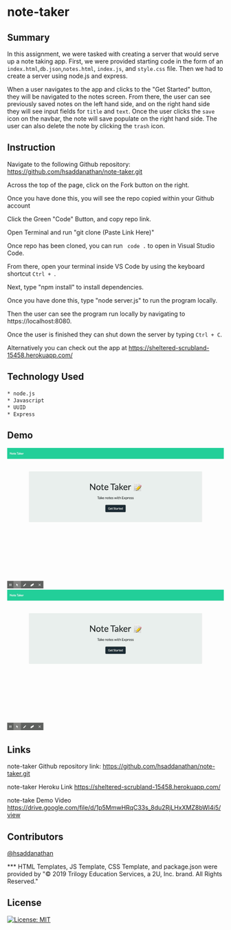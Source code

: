 # note-taker


## Summary
In this assignment, we were tasked with creating a server that would serve up a note taking app. First, we were provided starting code in the form of an `index.html`,`db.json`,`notes.html`, `index.js`, and `style.css` file. Then we had to create a server using node.js and express. 

When a user navigates to the app and clicks to the "Get Started" button, they will be navigated to the notes screen. From there, the user can see previously saved notes on the left hand side, and on the right hand side they will see input fields for `title` and `text`. Once the user clicks the `save` icon on the navbar, the note will save populate on the right hand side. The user can also delete the note by clicking the `trash` icon.

## Instruction

Navigate to the following Github repository:
    https://github.com/hsaddanathan/note-taker.git

Across the top of the page, click on the Fork button on the right.

Once you have done this, you will see the repo copied within your Github account

Click the Green "Code" Button, and copy repo link. 

Open Terminal and run "git clone (Paste Link Here)"

Once repo has been cloned, you can run ` code .` to open in Visual Studio Code. 

From there, open your terminal inside VS Code by using the keyboard shortcut `Ctrl + `. 

Next, type "npm install" to install dependencies.

Once you have done this, type "node server.js" to run the program locally. 

Then the user can see the program run locally by navigating to https://localhost:8080. 

Once the user is finished they can shut down the server by typing `Ctrl + C`. 

Alternatively you can check out the app at https://sheltered-scrubland-15458.herokuapp.com/


## Technology Used
    * node.js
    * Javascript
    * UUID
    * Express

## Demo
![Demo](instructional-resource/note-taker.gif)
![PagePreview](instructional-resource/note-taker.gif)


## Links

note-taker Github repository link:
    https://github.com/hsaddanathan/note-taker.git

note-taker Heroku Link
    https://sheltered-scrubland-15458.herokuapp.com/

note-take Demo Video
    https://drive.google.com/file/d/1p5MmwHRqC33s_8du2RjLHxXMZ8bWl4i5/view

## Contributors 
[@hsaddanathan](https://github.com/hsaddanathan)

***  HTML Templates, JS Template, CSS Template, and package.json were provided by "© 2019 Trilogy Education Services, a 2U, Inc. brand. All Rights Reserved." 


## License
[![License: MIT](https://img.shields.io/badge/License-MIT-yellow.svg)](https://opensource.org/licenses/MIT)